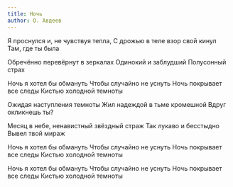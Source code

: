 ```yaml
---
title: Ночь
author: О. Авдеев
---
```


Я проснулся и, не чувствуя тепла,
С дрожью в теле взор свой кинул
Там, где ты была

Обречённо перевёрнут в зеркалах
Одинокий и заблудший
Полусонный страх

Ночь я хотел бы обмануть
Чтобы случайно не уснуть
Ночь покрывает все следы
Кистью холодной темноты

Ожидая наступления темноты
Жил надеждой в тьме кромешной
Вдруг окликнешь ты?

Месяц в небе, ненавистный звёздный страж
Так лукаво и бесстыдно
Вывел твой мираж

Ночь я хотел бы обмануть
Чтобы случайно не уснуть
Ночь покрывает все следы
Кистью холодной темноты

Ночь я хотел бы обмануть
Чтобы случайно не уснуть
Ночь покрывает все следы
Кистью холодной темноты
